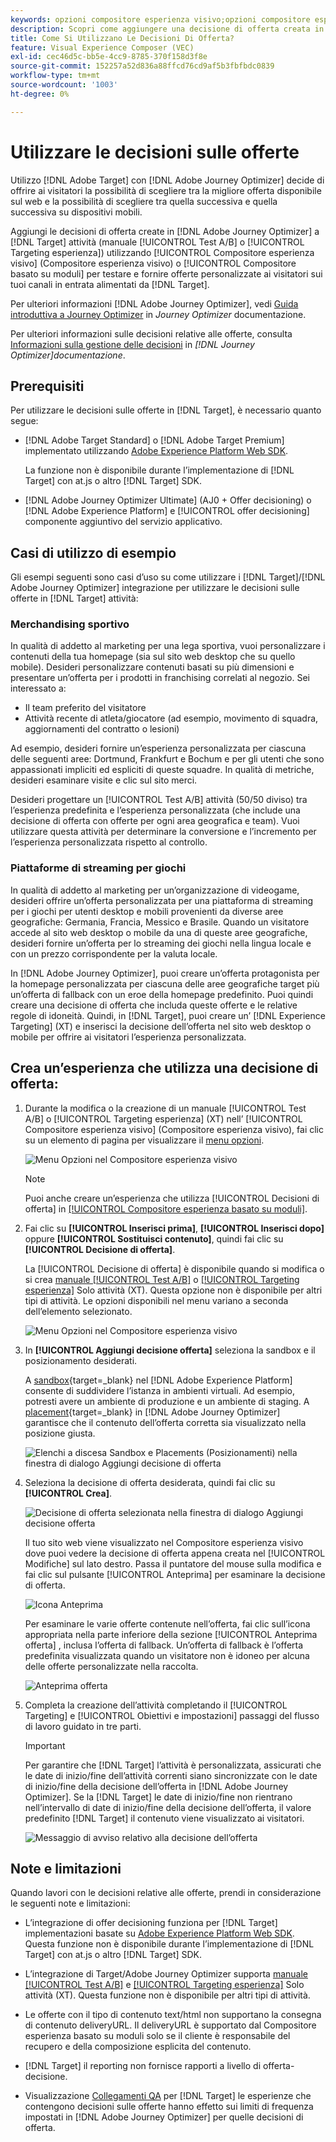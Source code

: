 ```yaml
---
keywords: opzioni compositore esperienza visivo;opzioni compositore esperienza;opzioni esperienza;decisione offerta;offer decisioning;AJO;Ottimizzatore percorso
description: Scopri come aggiungere una decisione di offerta creata in [!DNL Adobe Journey Optimizer] a un’attività .
title: Come Si Utilizzano Le Decisioni Di Offerta?
feature: Visual Experience Composer (VEC)
exl-id: cec46d5c-bb5e-4cc9-8785-370f158d3f8e
source-git-commit: 152257a52d836a88ffcd76cd9af5b3fbfbdc0839
workflow-type: tm+mt
source-wordcount: '1003'
ht-degree: 0%

---
```


# Utilizzare le decisioni sulle offerte

Utilizzo [!DNL Adobe Target] con [!DNL Adobe Journey Optimizer] decide di offrire ai visitatori la possibilità di scegliere tra la migliore offerta disponibile sul web e la possibilità di scegliere tra quella successiva e quella successiva su dispositivi mobili.

Aggiungi le decisioni di offerta create in [!DNL Adobe Journey Optimizer] a [!DNL Target] attività (manuale [!UICONTROL Test A/B] o [!UICONTROL Targeting esperienza]) utilizzando [!UICONTROL Compositore esperienza visivo] (Compositore esperienza visivo) o [!UICONTROL Compositore basato su moduli] per testare e fornire offerte personalizzate ai visitatori sui tuoi canali in entrata alimentati da [!DNL Target].

Per ulteriori informazioni [!DNL Adobe Journey Optimizer], vedi [Guida introduttiva a Journey Optimizer](https://experienceleague.adobe.com/docs/journey-optimizer/using/get-started/get-started.html) in *Journey Optimizer* documentazione.

Per ulteriori informazioni sulle decisioni relative alle offerte, consulta [Informazioni sulla gestione delle decisioni](https://experienceleague.adobe.com/docs/journey-optimizer/using/offer-decisioniong/get-started/starting-offer-decisioning.html) in *[!DNL Journey Optimizer]documentazione*.

## Prerequisiti

Per utilizzare le decisioni sulle offerte in [!DNL Target], è necessario quanto segue:

* [!DNL Adobe Target Standard] o [!DNL Adobe Target Premium] implementato utilizzando [Adobe Experience Platform Web SDK](/help/main/c-implementing-target/c-implementing-target-for-client-side-web/aep-web-sdk.md).

   La funzione non è disponibile durante l’implementazione di [!DNL Target] con at.js o altro [!DNL Target] SDK.

* [!DNL Adobe Journey Optimizer Ultimate] (AJ0 + Offer decisioning) o [!DNL Adobe Experience Platform] e [!UICONTROL offer decisioning] componente aggiuntivo del servizio applicativo.

## Casi di utilizzo di esempio

Gli esempi seguenti sono casi d’uso su come utilizzare i [!DNL Target]/[!DNL Adobe Journey Optimizer] integrazione per utilizzare le decisioni sulle offerte in [!DNL Target] attività:

### Merchandising sportivo

In qualità di addetto al marketing per una lega sportiva, vuoi personalizzare i contenuti della tua homepage (sia sul sito web desktop che su quello mobile). Desideri personalizzare contenuti basati su più dimensioni e presentare un’offerta per i prodotti in franchising correlati al negozio. Sei interessato a:

* Il team preferito del visitatore
* Attività recente di atleta/giocatore (ad esempio, movimento di squadra, aggiornamenti del contratto o lesioni)

Ad esempio, desideri fornire un’esperienza personalizzata per ciascuna delle seguenti aree: Dortmund, Frankfurt e Bochum e per gli utenti che sono appassionati impliciti ed espliciti di queste squadre. In qualità di metriche, desideri esaminare visite e clic sul sito merci.

Desideri progettare un [!UICONTROL Test A/B] attività (50/50 diviso) tra l’esperienza predefinita e l’esperienza personalizzata (che include una decisione di offerta con offerte per ogni area geografica e team). Vuoi utilizzare questa attività per determinare la conversione e l’incremento per l’esperienza personalizzata rispetto al controllo.

### Piattaforme di streaming per giochi

In qualità di addetto al marketing per un’organizzazione di videogame, desideri offrire un’offerta personalizzata per una piattaforma di streaming per i giochi per utenti desktop e mobili provenienti da diverse aree geografiche: Germania, Francia, Messico e Brasile. Quando un visitatore accede al sito web desktop o mobile da una di queste aree geografiche, desideri fornire un’offerta per lo streaming dei giochi nella lingua locale e con un prezzo corrispondente per la valuta locale.

In [!DNL Adobe Journey Optimizer], puoi creare un’offerta protagonista per la homepage personalizzata per ciascuna delle aree geografiche target più un’offerta di fallback con un eroe della homepage predefinito. Puoi quindi creare una decisione di offerta che includa queste offerte e le relative regole di idoneità. Quindi, in [!DNL Target], puoi creare un’ [!DNL Experience Targeting] (XT) e inserisci la decisione dell’offerta nel sito web desktop o mobile per offrire ai visitatori l’esperienza personalizzata.

## Crea un’esperienza che utilizza una decisione di offerta:

1. Durante la modifica o la creazione di un manuale [!UICONTROL Test A/B] o [!UICONTROL Targeting esperienza] (XT) nell’ [!UICONTROL Compositore esperienza visivo] (Compositore esperienza visivo), fai clic su un elemento di pagina per visualizzare il [menu opzioni](/help/main/c-experiences/c-visual-experience-composer/viztarget-options.md).

   ![Menu Opzioni nel Compositore esperienza visivo](assets/options-menu1.png)

   >[!NOTE]
   >
   >Puoi anche creare un’esperienza che utilizza [!UICONTROL Decisioni di offerta] in [[!UICONTROL Compositore esperienza basato su moduli]](/help/main/c-experiences/form-experience-composer.md).

1. Fai clic su **[!UICONTROL Inserisci prima]**, **[!UICONTROL Inserisci dopo]** oppure **[!UICONTROL Sostituisci contenuto]**, quindi fai clic su **[!UICONTROL Decisione di offerta]**.

   La [!UICONTROL Decisione di offerta] è disponibile quando si modifica o si crea [manuale [!UICONTROL Test A/B]](/help/main/c-activities/t-test-ab/test-ab.md#types) o [[!UICONTROL Targeting esperienza]](/help/main/c-activities/t-experience-target/experience-target.md) Solo attività (XT). Questa opzione non è disponibile per altri tipi di attività. Le opzioni disponibili nel menu variano a seconda dell’elemento selezionato.

   ![Menu Opzioni nel Compositore esperienza visivo](assets/options-menu.png)

1. In **[!UICONTROL Aggiungi decisione offerta]** seleziona la sandbox e il posizionamento desiderati.

   A [sandbox](https://experienceleague.adobe.com/docs/experience-platform/sandbox/ui/overview.html){target=_blank} nel [!DNL Adobe Experience Platform] consente di suddividere l’istanza in ambienti virtuali. Ad esempio, potresti avere un ambiente di produzione e un ambiente di staging. A [placement](https://experienceleague.adobe.com/docs/journey-optimizer/using/offer-decisioniong/create-components/creating-placements.html){target=_blank} in [!DNL Adobe Journey Optimizer] garantisce che il contenuto dell’offerta corretta sia visualizzato nella posizione giusta.

   ![Elenchi a discesa Sandbox e Placements (Posizionamenti) nella finestra di dialogo Aggiungi decisione di offerta](/help/main/c-integrating-target-with-mac/ajo/assets/sandbox-placement.png)

1. Seleziona la decisione di offerta desiderata, quindi fai clic su **[!UICONTROL Crea]**.

   ![Decisione di offerta selezionata nella finestra di dialogo Aggiungi decisione offerta](assets/offer-decision.png)

   Il tuo sito web viene visualizzato nel Compositore esperienza visivo dove puoi vedere la decisione di offerta appena creata nel [!UICONTROL Modifiche] sul lato destro. Passa il puntatore del mouse sulla modifica e fai clic sul pulsante [!UICONTROL Anteprima] per esaminare la decisione di offerta.

   ![Icona Anteprima](assets/preview-icon.png)

   Per esaminare le varie offerte contenute nell’offerta, fai clic sull’icona appropriata nella parte inferiore della sezione [!UICONTROL Anteprima offerta] , inclusa l’offerta di fallback. Un’offerta di fallback è l’offerta predefinita visualizzata quando un visitatore non è idoneo per alcuna delle offerte personalizzate nella raccolta.

   ![Anteprima offerta](assets/offer-preview.png)

1. Completa la creazione dell’attività completando il [!UICONTROL Targeting] e [!UICONTROL Obiettivi e impostazioni] passaggi del flusso di lavoro guidato in tre parti.

   >[!IMPORTANT]
   >
   >Per garantire che [!DNL Target] l’attività è personalizzata, assicurati che le date di inizio/fine dell’attività correnti siano sincronizzate con le date di inizio/fine della decisione dell’offerta in [!DNL Adobe Journey Optimizer]. Se la [!DNL Target] le date di inizio/fine non rientrano nell’intervallo di date di inizio/fine della decisione dell’offerta, il valore predefinito [!DNL Target] il contenuto viene visualizzato ai visitatori.

   ![Messaggio di avviso relativo alla decisione dell’offerta](/help/main/c-integrating-target-with-mac/ajo/assets/offer-decision-warning.png)

## Note e limitazioni

Quando lavori con le decisioni relative alle offerte, prendi in considerazione le seguenti note e limitazioni:

* L’integrazione di offer decisioning funziona per [!DNL Target] implementazioni basate su [Adobe Experience Platform Web SDK](/help/main/c-implementing-target/c-implementing-target-for-client-side-web/aep-web-sdk.md). Questa funzione non è disponibile durante l’implementazione di [!DNL Target] con at.js o altro [!DNL Target] SDK.

* L’integrazione di Target/Adobe Journey Optimizer supporta [manuale [!UICONTROL Test A/B]](/help/main/c-activities/t-test-ab/test-ab.md#types) e [[!UICONTROL Targeting esperienza]](/help/main/c-activities/t-experience-target/experience-target.md) Solo attività (XT). Questa funzione non è disponibile per altri tipi di attività.

* Le offerte con il tipo di contenuto text/html non supportano la consegna di contenuto deliveryURL. Il deliveryURL è supportato dal Compositore esperienza basato su moduli solo se il cliente è responsabile del recupero e della composizione esplicita del contenuto.

* [!DNL Target] il reporting non fornisce rapporti a livello di offerta-decisione.

* Visualizzazione [Collegamenti QA](/help/main/c-activities/c-activity-qa/activity-qa.md) per [!DNL Target] le esperienze che contengono decisioni sulle offerte hanno effetto sui limiti di frequenza impostati in [!DNL Adobe Journey Optimizer] per quelle decisioni di offerta.
